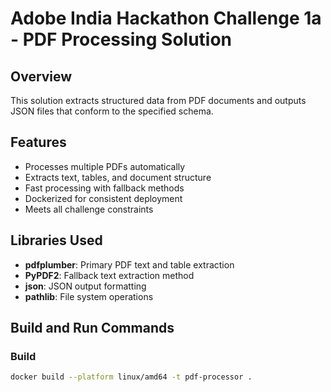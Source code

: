 # Adobe India Hackathon Challenge 1a - PDF Processing Solution

## Overview
This solution extracts structured data from PDF documents and outputs JSON files that conform to the specified schema.

## Features
- Processes multiple PDFs automatically
- Extracts text, tables, and document structure
- Fast processing with fallback methods
- Dockerized for consistent deployment
- Meets all challenge constraints

## Libraries Used
- **pdfplumber**: Primary PDF text and table extraction
- **PyPDF2**: Fallback text extraction method
- **json**: JSON output formatting
- **pathlib**: File system operations

## Build and Run Commands

### Build
```bash
docker build --platform linux/amd64 -t pdf-processor .
